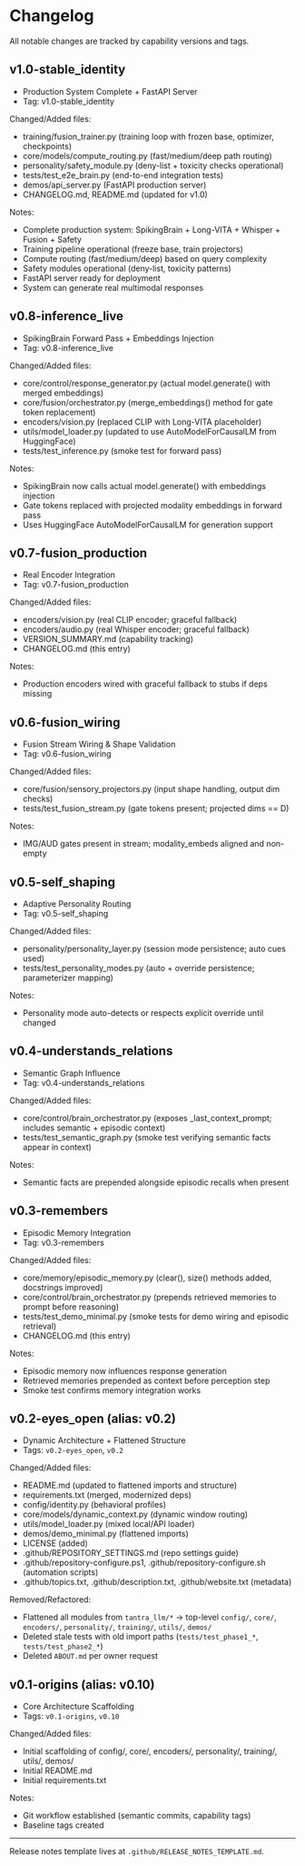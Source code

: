 # Changelog

All notable changes are tracked by capability versions and tags.

## v1.0-stable_identity
- Production System Complete + FastAPI Server
- Tag: v1.0-stable_identity

Changed/Added files:
- training/fusion_trainer.py (training loop with frozen base, optimizer, checkpoints)
- core/models/compute_routing.py (fast/medium/deep path routing)
- personality/safety_module.py (deny-list + toxicity checks operational)
- tests/test_e2e_brain.py (end-to-end integration tests)
- demos/api_server.py (FastAPI production server)
- CHANGELOG.md, README.md (updated for v1.0)

Notes:
- Complete production system: SpikingBrain + Long-VITA + Whisper + Fusion + Safety
- Training pipeline operational (freeze base, train projectors)
- Compute routing (fast/medium/deep) based on query complexity
- Safety modules operational (deny-list, toxicity patterns)
- FastAPI server ready for deployment
- System can generate real multimodal responses

## v0.8-inference_live
- SpikingBrain Forward Pass + Embeddings Injection
- Tag: v0.8-inference_live

Changed/Added files:
- core/control/response_generator.py (actual model.generate() with merged embeddings)
- core/fusion/orchestrator.py (merge_embeddings() method for gate token replacement)
- encoders/vision.py (replaced CLIP with Long-VITA placeholder)
- utils/model_loader.py (updated to use AutoModelForCausalLM from HuggingFace)
- tests/test_inference.py (smoke test for forward pass)

Notes:
- SpikingBrain now calls actual model.generate() with embeddings injection
- Gate tokens replaced with projected modality embeddings in forward pass
- Uses HuggingFace AutoModelForCausalLM for generation support

## v0.7-fusion_production
- Real Encoder Integration
- Tag: v0.7-fusion_production

Changed/Added files:
- encoders/vision.py (real CLIP encoder; graceful fallback)
- encoders/audio.py (real Whisper encoder; graceful fallback)
- VERSION_SUMMARY.md (capability tracking)
- CHANGELOG.md (this entry)

Notes:
- Production encoders wired with graceful fallback to stubs if deps missing

## v0.6-fusion_wiring
- Fusion Stream Wiring & Shape Validation
- Tag: v0.6-fusion_wiring

Changed/Added files:
- core/fusion/sensory_projectors.py (input shape handling, output dim checks)
- tests/test_fusion_stream.py (gate tokens present; projected dims == D)

Notes:
- IMG/AUD gates present in stream; modality_embeds aligned and non-empty

## v0.5-self_shaping
- Adaptive Personality Routing
- Tag: v0.5-self_shaping

Changed/Added files:
- personality/personality_layer.py (session mode persistence; auto cues used)
- tests/test_personality_modes.py (auto + override persistence; parameterizer mapping)

Notes:
- Personality mode auto-detects or respects explicit override until changed

## v0.4-understands_relations
- Semantic Graph Influence
- Tag: v0.4-understands_relations

Changed/Added files:
- core/control/brain_orchestrator.py (exposes _last_context_prompt; includes semantic + episodic context)
- tests/test_semantic_graph.py (smoke test verifying semantic facts appear in context)

Notes:
- Semantic facts are prepended alongside episodic recalls when present

## v0.3-remembers
- Episodic Memory Integration
- Tag: v0.3-remembers

Changed/Added files:
- core/memory/episodic_memory.py (clear(), size() methods added, docstrings improved)
- core/control/brain_orchestrator.py (prepends retrieved memories to prompt before reasoning)
- tests/test_demo_minimal.py (smoke tests for demo wiring and episodic retrieval)
- CHANGELOG.md (this entry)

Notes:
- Episodic memory now influences response generation
- Retrieved memories prepended as context before perception step
- Smoke test confirms memory integration works

## v0.2-eyes_open (alias: v0.2)
- Dynamic Architecture + Flattened Structure
- Tags: `v0.2-eyes_open`, `v0.2`

Changed/Added files:
- README.md (updated to flattened imports and structure)
- requirements.txt (merged, modernized deps)
- config/identity.py (behavioral profiles)
- core/models/dynamic_context.py (dynamic window routing)
- utils/model_loader.py (mixed local/API loader)
- demos/demo_minimal.py (flattened imports)
- LICENSE (added)
- .github/REPOSITORY_SETTINGS.md (repo settings guide)
- .github/repository-configure.ps1, .github/repository-configure.sh (automation scripts)
- .github/topics.txt, .github/description.txt, .github/website.txt (metadata)

Removed/Refactored:
- Flattened all modules from `tantra_llm/*` → top-level `config/`, `core/`, `encoders/`, `personality/`, `training/`, `utils/`, `demos/`
- Deleted stale tests with old import paths (`tests/test_phase1_*`, `tests/test_phase2_*`)
- Deleted `ABOUT.md` per owner request

## v0.1-origins (alias: v0.10)
- Core Architecture Scaffolding
- Tags: `v0.1-origins`, `v0.10`

Changed/Added files:
- Initial scaffolding of config/, core/, encoders/, personality/, training/, utils/, demos/
- Initial README.md
- Initial requirements.txt

Notes:
- Git workflow established (semantic commits, capability tags)
- Baseline tags created

---

Release notes template lives at `.github/RELEASE_NOTES_TEMPLATE.md`.
